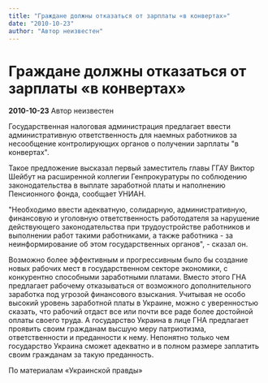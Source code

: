```yaml
---
title: "Граждане должны отказаться от зарплаты «в конвертах»"
date: "2010-10-23"
author: "Автор неизвестен"
---
```


# Граждане должны отказаться от зарплаты «в конвертах»

**2010-10-23** Автор неизвестен

Государственная налоговая администрация предлагает ввести административную ответственность для наемных работников за несообщение контролирующих органов о получении зарплаты "в конвертах".

Такое предложение высказал первый заместитель главы ГГАУ Виктор Шейбут на расширенной коллегии Генпрокуратуры по соблюдению законодательства в выплате заработной платы и наполнению Пенсионного фонда, сообщает УНИАН.

"Необходимо ввести адекватную, солидарную, административную, финансовую и уголовную ответственность работодателя за нарушение действующего законодательства при трудоустройстве работников и выполнении работ такими работниками, а также работника - за неинформирование об этом государственных органов", - сказал он.

Возможно более эффективным и прогрессивным было бы создание новых рабочих мест в государственном секторе экономики, с конкурентно способными заработными платами. Вместо этого ГНА предлагает рабочему отказываться от возможного дополнительного заработка под угрозой финансового взыскания. Учитывая не особо высокий уровень заработной платы в Украине, можно с уверенностью сказать, что рабочий отдаст все или почти все раде более достойной оплаты своего труда. А государство Украина в лице ГНА предлагает проявить своим гражданам высшую меру патриотизма, ответственности и преданности к нему. Непонятно только чем государство Украина сможет адекватно и в полном размере заплатить своим гражданам за такую преданность.

По материалам «Украинской правды»